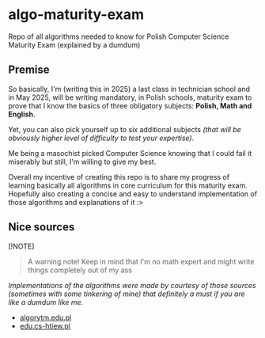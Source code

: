 # algo-maturity-exam
Repo of all algorithms needed to know for Polish Computer Science Maturity Exam (explained by a dumdum)

## Premise
So basically, I'm (writing this in 2025) a last class in technician school and in May 2025, will be writing mandatory, in Polish schools, maturity exam to prove that I know the basics of three obligatory subjects: **Polish, Math and English**.

Yet, you can also pick yourself up to six additional subjects _(that will be obviously higher level of difficulty to test your expertise)_.

Me being a masochist picked Computer Science knowing that I could fail it miserably but still, I'm willing to give my best.

Overall my incentive of creating this repo is to share my progress of learning basically all algorithms in core curriculum for this maturity exam.
Hopefully also creating a concise and easy to understand implementation of those algorithms and explanations of it :>

## Nice sources
[!NOTE]
> A warning note! Keep in mind that I'm no math expert and might write things completely out of my ass

_Implementations of the algorithms were made by courtesy of those sources (sometimes with some tinkering of mine) that definitely a must if you are like a dumdum like me._
- [algorytm.edu.pl](https://www.algorytm.edu.pl/)
- [edu.cs-htiew.pl](https://edu.cs-htiew.pl/)